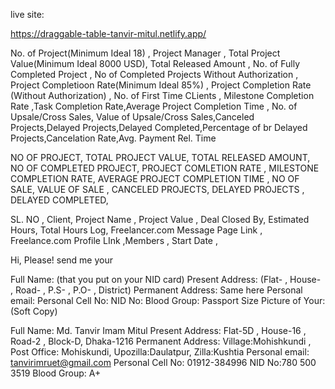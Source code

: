 
live site:

https://draggable-table-tanvir-mitul.netlify.app/







No. of Project(Minimum Ideal 18)  , Project Manager , Total Project Value(Minimum Ideal 8000 USD), Total Released Amount , No. of Fully Completed Project , No of Completed Projects Without Authorization , Project Completioon Rate(Minimum Ideal 85%) , Project Completion Rate (Without Authorization) , No. of First Time CLients , Milestone Completion Rate ,Task Completion Rate,Average Project Completion Time , No. of Upsale/Cross Sales, Value of Upsale/Cross Sales,Canceled Projects,Delayed Projects,Delayed Completed,Percentage of br Delayed Projects,Cancelation Rate,Avg. Payment Rel. Time



NO OF PROJECT, TOTAL PROJECT VALUE, TOTAL RELEASED AMOUNT, NO OF COMPLETED PROJECT, PROJECT COMLETION RATE , MILESTONE COMPLETION RATE, AVERAGE PROJECT COMPLETION TIME , NO OF SALE, VALUE OF SALE , CANCELED PROJECTS, DELAYED PROJECTS , DELAYED COMPLETED,

SL. NO , Client, Project Name , Project Value , Deal Closed By, Estimated Hours, Total Hours Log, Freelancer.com Message Page Link , Freelance.com Profile LInk ,Members , Start Date ,


Hi,
Please! send me your

Full Name: (that you put on your NID card)
Present Address: (Flat- , House- , Road- , P.S- , P.O- , District) 
Permanent Address: Same here
Personal email:
Personal Cell No:
NID No:
Blood Group:
Passport Size Picture of Your: (Soft Copy)


Full Name: Md. Tanvir Imam Mitul
Present Address: Flat-5D , House-16 , Road-2 , Block-D, Dhaka-1216
Permanent Address: Village:Mohishkundi , Post Office: Mohiskundi, Upozilla:Daulatpur, Zilla:Kushtia
Personal email: tanvirimruet@gmail.com
Personal Cell No: 01912-384996
NID No:780 500 3519
Blood Group: A+



